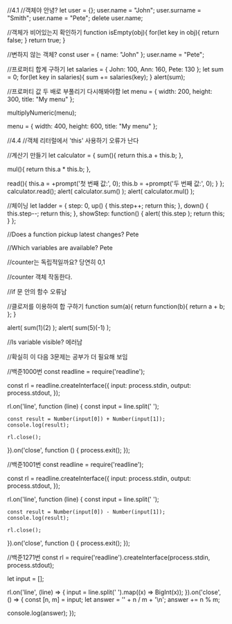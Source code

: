 //4.1
//객체야 안녕?
let user = {};
user.name = "John";
user.surname = "Smith";
user.name = "Pete";
delete user.name;

//객체가 비어있는지 확인하기
function isEmpty(obj){
  for(let key in obj){
    return false;
  }
  return true;
}

//변하지 않는 객체?
const user = {
  name: "John"
};
user.name = "Pete";

//프로퍼티 합계 구하기
let salaries = {
  John: 100,
  Ann: 160,
  Pete: 130
};
let sum = 0;
for(let key in salaries){
  sum += salaries(key);
}
alert(sum);

//프로퍼티 값 두 배로 부풀리기 다시해봐야함
let menu = {
  width: 200,
  height: 300,
  title: "My menu"
};

multiplyNumeric(menu);

menu = {
  width: 400,
  height: 600,
  title: "My menu"
};

//4.4
//객체 리터럴에서 'this' 사용하기
오류가 난다

//계산기 만들기
let calculator = {
  sum(){
    return this.a + this.b;
  },

  mul(){
    return this.a * this.b;
  },

  read(){
    this.a = +prompt('첫 번째 값:', 0);
    this.b = +prompt('두 번째 값:', 0);
  }
};
calculator.read();
alert( calculator.sum() );
alert( calculator.mul() );

//체이닝
let ladder = {
  step: 0,
  up() {
    this.step++;
    return this;
  },
  down() {
    this.step--;
    return this;
  },
  showStep: function() {
    alert( this.step );
    return this;
  }
};

//Does a function pickup latest changes?
Pete

//Which variables are available?
Pete

//counter는 독립적일까요?
당연히 0,1 

//counter 객체
작동한다.

//if 문 안의 함수
오류남

//클로저를 이용하여 합 구하기
function sum(a){
  return function(b){
    return a + b;
  };
}

alert( sum(1)(2) );
alert( sum(5)(-1) );

//Is variable visible?
에러남

//확실히 이 다음 3문제는 공부가 더 필요해 보임

//백준1000번
const readline = require('readline');

const rl = readline.createInterface({
    input: process.stdin,
    output: process.stdout,
});

rl.on('line', function (line) {
    const input = line.split(' ');

    const result = Number(input[0]) + Number(input[1]);
    console.log(result);

    rl.close();
}).on('close', function () {
    process.exit();
});

//백준1001번
const readline = require('readline');

const rl = readline.createInterface({
    input: process.stdin,
    output: process.stdout,
});

rl.on('line', function (line) {
    const input = line.split(' ');

    const result = Number(input[0]) - Number(input[1]);
    console.log(result);

    rl.close();
}).on('close', function () {
    process.exit();
});

//백준1271번
const rl = require('readline').createInterface(process.stdin, process.stdout);

let input = [];

rl.on('line', (line) => {
  input = line.split(' ').map((x) => BigInt(x));
}).on('close', () => {
  const [n, m] = input;
  let answer = '' + n / m + '\n';
  answer += n % m;

  console.log(answer);
});
